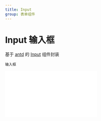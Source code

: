 ```yaml
---
title: Input
group: 表单组件
---
```


# Input 输入框

基于 <a href="https://ant-design.antgroup.com/index-cn" target="_blank">antd</a> 的 <a href="https://ant-design.antgroup.com/components/input-cn" target="_blank">Input</a> 组件封装

<code src='./form/input'>输入框</code>

<embed src="./index.md#L16-L20"></embed>
